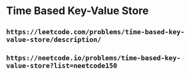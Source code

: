 # Time Based Key-Value Store

## `https://leetcode.com/problems/time-based-key-value-store/description/`

## `https://neetcode.io/problems/time-based-key-value-store?list=neetcode150`
